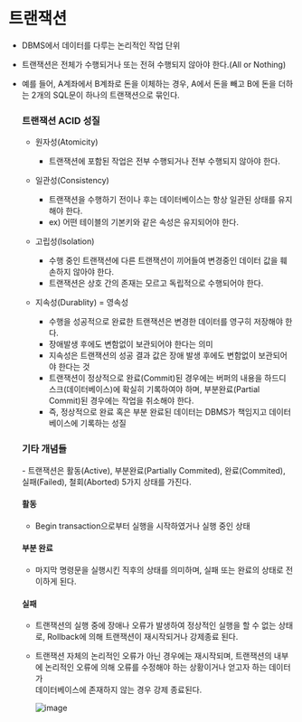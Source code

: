 <h1> 트랜잭션 </h1>

- DBMS에서 데이터를 다루는 논리적인 작업 단위

- 트랜잭션은 전체가 수행되거나 또는 전혀 수행되지 않아야 한다.(All or Nothing)

- 예를 들어, A계좌에서 B계좌로 돈을 이체하는 경우, A에서 돈을 빼고 B에 돈을 더하는 2개의 SQL문이 하나의 트랜잭션으로 묶인다. <br />
  
  <h3> 트랜잭션 ACID 성질 </h3>
  
  - 원자성(Atomicity)
    - 트랜잭션에 포함된 작업은 전부 수행되거나 전부 수행되지 않아야 한다.

  - 일관성(Consistency)
    - 트랜잭션을 수행하기 전이나 후는 데이터베이스는 항상 일관된 상태를 유지해야 한다.
    - ex) 어떤 테이블의 기본키와 같은 속성은 유지되어야 한다.

  - 고립성(Isolation)
    - 수행 중인 트랜잭션에 다른 트랜잭션이 끼어들여 변경중인 데이터 값을 훼손하지 않아야 한다.
    - 트랜잭션은 상호 간의 존재는 모르고 독립적으로 수행되어야 한다.


  - 지속성(Durablity) = 영속성
    - 수행을 성공적으로 완료한 트랜잭션은 변경한 데이터를 영구히 저장해야 한다.
    - 장애발생 후에도 변함없이 보관되어야 한다는 의미
    - 지속성은 트랜잭션의 성공 결과 값은 장애 발생 후에도 변함없이 보관되어야 한다는 것
    - 트랜잭션이 정상적으로 완료(Commit)된 경우에는 버퍼의 내용을 하드디스크(데이터베이스)에 확실히 기록하여야 하며, 부분완료(Partial Commit)된 경우에는 작업을 취소해야 한다.
    - 즉, 정상적으로 완료 혹은 부분 완료된 데이터는 DBMS가 책임지고 데이터베이스에 기록하는 성질

  <h3> 기타 개념들 </h3>
  - 트랜잭션은 활동(Active), 부분완료(Partially Commited), 완료(Commited), 실패(Failed), 철회(Aborted) 5가지 상태를 가진다.
  
    <h4> 활동 </h4>
    
    - Begin transaction으로부터 실행을 시작하였거나 실행 중인 상태

    <h4> 부분 완료 </h4>
    
    - 마지막 명령문을 실행시킨 직후의 상태를 의미하며, 실패 또는 완료의 상태로 전이하게 된다.

    <h4> 실패 </h4>
    
    - 트랜잭션의 실행 중에 장애나 오류가 발생하여 정상적인 실행을 할 수 없는 상태로, Rollback에 의해 트랜잭션이 재시작되거나 강제종료 된다.
    
    - 트랜잭션 자체의 논리적인 오류가 아닌 경우에는 재시작되며, 트랜잭션의 내부에 논리적인 오류에 의해 오류를 수정해야 하는 상황이거나 얻고자 하는 데이터가 <br>
      데이터베이스에 존재하지 않는 경우 강제 종료된다.

      ![image](https://user-images.githubusercontent.com/62228401/211226189-877bed51-576d-4048-883e-ae91b7e30afe.png)
